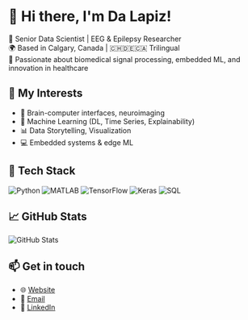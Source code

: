 # 👋 Hi there, I'm Da Lapiz!

💼 Senior Data Scientist | EEG & Epilepsy Researcher  
🌍 Based in Calgary, Canada | 🇨🇭🇩🇪🇨🇦 Trilingual  
🧠 Passionate about biomedical signal processing, embedded ML, and innovation in healthcare

## 🚀 My Interests
- 🔬 Brain-computer interfaces, neuroimaging
- 🤖 Machine Learning (DL, Time Series, Explainability)
- 📊 Data Storytelling, Visualization
- 💻 Embedded systems & edge ML

## 🧰 Tech Stack
![Python](https://img.shields.io/badge/Python-3776AB?style=for-the-badge&logo=python&logoColor=white)
![MATLAB](https://img.shields.io/badge/MATLAB-0076A8?style=for-the-badge&logo=mathworks&logoColor=white)
![TensorFlow](https://img.shields.io/badge/TensorFlow-FF6F00?style=for-the-badge&logo=tensorflow&logoColor=white)
![Keras](https://img.shields.io/badge/Keras-D00000?style=for-the-badge&logo=keras&logoColor=white)
![SQL](https://img.shields.io/badge/SQL-4479A1?style=for-the-badge&logo=postgresql&logoColor=white)

## 📈 GitHub Stats
![GitHub Stats](https://github-readme-stats.vercel.app/api?username=mossdet&show_icons=true&theme=calm)

## 📫 Get in touch
- 🌐 [Website]([https://yourwebsite.com](https://www.lachner-piza.com/))  
- 📧 [Email](dalapiz@proton.me)  
- 💼 [LinkedIn]([https://linkedin.com/in/yourprofile](https://www.linkedin.com/in/daniel-lachner-piza/))
